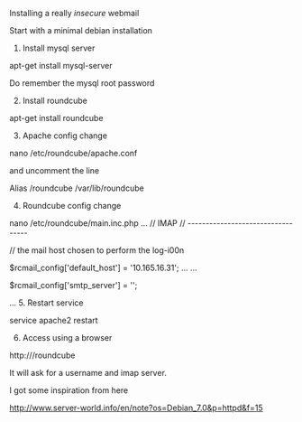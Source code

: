 Installing a really *insecure* webmail

Start with a minimal debian installation

1. Install mysql server

  apt-get install mysql-server

  Do remember the mysql root password

2. Install roundcube

  apt-get install roundcube

3. Apache config change

  nano /etc/roundcube/apache.conf 

  and uncomment the line 

  Alias /roundcube /var/lib/roundcube 

4. Roundcube config change

  nano /etc/roundcube/main.inc.php
...
// IMAP
// ----------------------------------

// the mail host chosen to perform the log-i00n

$rcmail_config['default_host'] = '10.165.16.31';
...
  ...

  $rcmail_config['smtp_server'] = '<school internal mailserver>';

  ...
5. Restart service

  service apache2 restart

6. Access using a browser

  http://<insert-ip>/roundcube

  It will ask for a username and imap server.
  

I got some inspiration from here

  http://www.server-world.info/en/note?os=Debian_7.0&p=httpd&f=15

